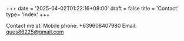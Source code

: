 +++
date = '2025-04-02T01:22:16+08:00'
draft = false
title = 'Contact'
type= 'index'
+++

Contact me at:
Mobile phone: +639608407980
Email: ques86225@gmail.com
